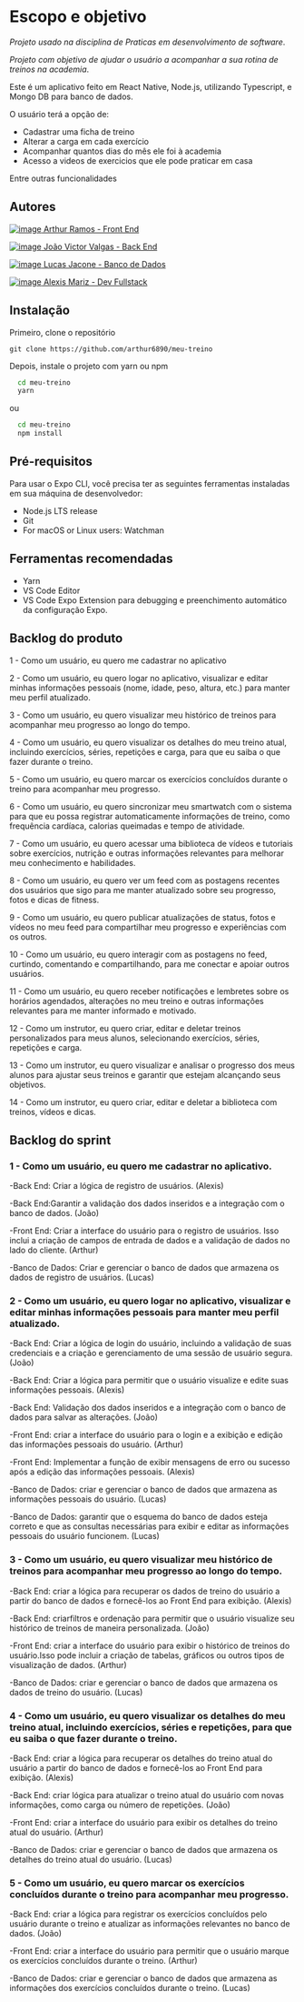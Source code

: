 # Escopo e objetivo

_Projeto usado na disciplina de Praticas em desenvolvimento de software_.

_Projeto com objetivo de ajudar o usuário a acompanhar a sua rotina de treinos na academia_.

Este é um aplicativo feito em React Native, Node.js, utilizando Typescript, e Mongo DB para banco de dados.

O usuário terá a opção de:

- Cadastrar uma ficha de treino
- Alterar a carga em cada exercício
- Acompanhar quantos dias do mês ele foi à academia
- Acesso a videos de exercicios que ele pode praticar em casa

Entre outras funcionalidades

## Autores

[![image](https://img.shields.io/badge/GitHub-100000?style=for-the-badge&logo=github&logoColor=white) Arthur Ramos - Front End](https://github.com/arthur6890)

[![image](https://img.shields.io/badge/GitHub-100000?style=for-the-badge&logo=github&logoColor=white) João Victor Valgas - Back End](https://github.com/joaovalgas)

[![image](https://img.shields.io/badge/GitHub-100000?style=for-the-badge&logo=github&logoColor=white) Lucas Jacone - Banco de Dados](https://github.com/jackjacone)

[![image](https://img.shields.io/badge/GitHub-100000?style=for-the-badge&logo=github&logoColor=white) Alexis Mariz - Dev Fullstack](https://github.com/Adgmariz)

## Instalação

Primeiro, clone o repositório

`git clone https://github.com/arthur6890/meu-treino`

Depois, instale o projeto com yarn ou npm

```bash
  cd meu-treino
  yarn
```

ou

```bash
  cd meu-treino
  npm install
```

## Pré-requisitos

Para usar o Expo CLI, você precisa ter as seguintes ferramentas instaladas em sua máquina de desenvolvedor:

- Node.js LTS release
- Git
- For macOS or Linux users: Watchman

## Ferramentas recomendadas

- Yarn
- VS Code Editor
- VS Code Expo Extension para debugging e preenchimento automático da configuração Expo.

## Backlog do produto

1 - Como um usuário, eu quero me cadastrar no aplicativo

2 - Como um usuário, eu quero logar no aplicativo, visualizar e editar minhas informações pessoais (nome, idade, peso, altura, etc.) para manter meu perfil atualizado.

3 - Como um usuário, eu quero visualizar meu histórico de treinos para acompanhar meu progresso ao longo do tempo.

4 - Como um usuário, eu quero visualizar os detalhes do meu treino atual, incluindo exercícios, séries, repetições e carga, para que eu saiba o que fazer durante o treino.

5 - Como um usuário, eu quero marcar os exercícios concluídos durante o treino para acompanhar meu progresso.

6 - Como um usuário, eu quero sincronizar meu smartwatch com o sistema para que eu possa registrar automaticamente informações de treino, como frequência cardíaca, calorias queimadas e tempo de atividade.

7 - Como um usuário, eu quero acessar uma biblioteca de vídeos e tutoriais sobre exercícios, nutrição e outras informações relevantes para melhorar meu conhecimento e habilidades.

8 - Como um usuário, eu quero ver um feed com as postagens recentes dos usuários que sigo para me manter atualizado sobre seu progresso, fotos e dicas de fitness.

9 - Como um usuário, eu quero publicar atualizações de status, fotos e vídeos no meu feed para compartilhar meu progresso e experiências com os outros.

10 - Como um usuário, eu quero interagir com as postagens no feed, curtindo, comentando e compartilhando, para me conectar e apoiar outros usuários.

11 - Como um usuário, eu quero receber notificações e lembretes sobre os horários agendados, alterações no meu treino e outras informações relevantes para me manter informado e motivado.

12 - Como um instrutor, eu quero criar, editar e deletar treinos personalizados para meus alunos, selecionando exercícios, séries, repetições e carga.

13 - Como um instrutor, eu quero visualizar e analisar o progresso dos meus alunos para ajustar seus treinos e garantir que estejam alcançando seus objetivos.

14 - Como um instrutor, eu quero criar, editar e deletar a biblioteca com treinos, vídeos e dicas.

## Backlog do sprint

### 1 - Como um usuário, eu quero me cadastrar no aplicativo.

-Back End: Criar a lógica de registro de usuários. (Alexis)

-Back End:Garantir a validação dos dados inseridos e a integração com o banco de dados. (João)

-Front End: Criar a interface do usuário para o registro de usuários. Isso inclui a criação
de campos de entrada de dados e a validação de dados no lado do cliente. (Arthur)

-Banco de Dados: Criar e gerenciar o banco de dados que armazena os dados de registro de
usuários. (Lucas)

### 2 - Como um usuário, eu quero logar no aplicativo, visualizar e editar minhas informações pessoais para manter meu perfil atualizado.

-Back End: Criar a lógica de login do usuário, incluindo a validação de suas credenciais e a criação e gerenciamento de
uma sessão de usuário segura. (João)

-Back End: Criar a lógica para permitir que o usuário visualize e edite suas informações pessoais. (Alexis)

-Back End: Validação dos dados inseridos e a integração com o banco de dados para salvar as alterações. (João)

-Front End: criar a interface do usuário para o login e a exibição e edição das informações pessoais do usuário. (Arthur)

-Front End: Implementar a função de exibir mensagens de erro ou sucesso após a edição das informações pessoais. (Alexis)

-Banco de Dados: criar e gerenciar o banco de dados que armazena as informações pessoais
do usuário. (Lucas)

-Banco de Dados: garantir que o esquema do banco de dados esteja correto e que as consultas necessárias para exibir e
editar as informações pessoais do usuário funcionem. (Lucas)

### 3 - Como um usuário, eu quero visualizar meu histórico de treinos para acompanhar meu progresso ao longo do tempo.

-Back End: criar a lógica para recuperar os dados de treino do usuário a partir do banco de dados e
fornecê-los ao Front End para exibição. (Alexis)

-Back End: criarfiltros e ordenação para permitir que o usuário visualize seu histórico de treinos de
maneira personalizada. (João)

-Front End: criar a interface do usuário para exibir o histórico de treinos do usuário.Isso pode
incluir a criação de tabelas, gráficos ou outros tipos de visualização de dados. (Arthur)

-Banco de Dados: criar e gerenciar o banco de dados que armazena os dados de treino do usuário. (Lucas)

### 4 - Como um usuário, eu quero visualizar os detalhes do meu treino atual, incluindo exercícios, séries e repetições, para que eu saiba o que fazer durante o treino.

-Back End: criar a lógica para recuperar os detalhes do treino atual do usuário a partir do banco de dados
e fornecê-los ao Front End para exibição. (Alexis)

-Back End: criar lógica para atualizar o treino atual do usuário com novas informações, como carga ou
número de repetições. (João)

-Front End: criar a interface do usuário para exibir os detalhes do treino atual do usuário. (Arthur)

-Banco de Dados: criar e gerenciar o banco de dados que armazena os detalhes do treino atual do usuário. (Lucas)

### 5 - Como um usuário, eu quero marcar os exercícios concluídos durante o treino para acompanhar meu progresso.

-Back End: criar a lógica para registrar os exercícios concluídos pelo usuário durante o treino e atualizar
as informações relevantes no banco de dados. (João)

-Front End: criar a interface do usuário para permitir que o usuário marque os
exercícios concluídos durante o treino. (Arthur)

-Banco de Dados: criar e gerenciar o banco de dados que armazena as informações
dos exercícios concluídos durante o treino. (Lucas)
